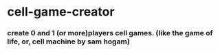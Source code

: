 # cell-game-creator
### create 0 and 1 (or more)players cell games. (like the game of life, or, cell machine by sam hogam)
